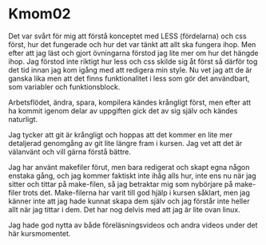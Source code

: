 Kmom02
===============================

Det var svårt för mig att förstå konceptet med LESS (fördelarna) och css först, hur det fungerade och hur det var tänkt att allt ska fungera ihop. Men efter att jag läst och gjort övningarna förstod jag lite mer om hur det
hängde ihop. Jag förstod inte riktigt hur less och css skilde sig åt först så därför tog det tid innan jag kom igång
med att redigera min style. Nu vet jag att de är ganska lika men att det finns funktionalitet i less som gör det
användbart, som variabler och funktionsblock.

Arbetsflödet, ändra, spara, kompilera kändes krångligt först, men efter att ha kommit igenom delar av uppgiften gick det av sig själv och kändes naturligt.

Jag tycker att git är krångligt och hoppas att det kommer en lite mer detaljerad genomgång av git lite längre fram i kursen. Jag vet att det är välanvänt och vill gärna förstå bättre.

Jag har använt makefiler förut, men bara redigerat och skapt egna någon enstaka gång, och jag kommer faktiskt inte ihåg alls hur, inte ens nu när jag sitter och tittar på make-filen, så jag betraktar mig som nybörjare på make-filer trots det. Make-filerna har varit till god hjälp i kursen såklart, men jag känner inte att jag hade kunnat skapa dem
själv och jag förstår inte heller allt när jag tittar i dem. Det har nog delvis med att jag är lite ovan linux.

Jag hade god nytta av både föreläsningsvideos och andra videos under det här kursmomentet.
